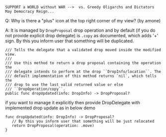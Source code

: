 ```
SUPPORT a WORLD without WAR -->  vs. Greedy Oligarchs and Dictators
May Democracy Reign... 
```

Q: Why is there a "plus" icon at the top right corner of my view? (by amone)

A: It is managed by `DropProposal` drop operation and by default (if you do not provide explicit drop delegate) is `.copy` as documented, which adds '+' sign. By this you inform user that something will be duplicated.

    /// Tells the delegate that a validated drop moved inside the modified view.
    ///
    /// Use this method to return a drop proposal containing the operation the
    /// delegate intends to perform at the drop ``DropInfo/location``. The
    /// default implementation of this method returns `nil`, which tells the
    /// drop to use the last valid returned value or else
    /// ``DropOperation/copy``.
    public func dropUpdated(info: DropInfo) -> DropProposal?

if you want to manage it explicitly then provide DropDelegate with implemented drop update as in below demo

```
func dropUpdated(info: DropInfo) -> DropProposal?
   // By this you inform user that something will be just relocated
   return DropProposal(operation: .move)
}
```
